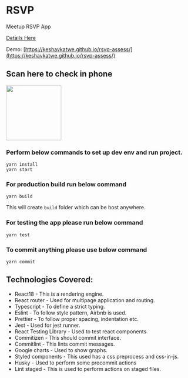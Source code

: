 # RSVP

Meetup RSVP App

[Details Here](https://gist.github.com/ws7one/97b03dd34d20617bd03af1e6d8e349ce)

Demo: [https://keshavkatwe.github.io/rsvp-assess/](https://keshavkatwe.github.io/rsvp-assess/)

## Scan here to check in phone

<img src="/Users/keshavkatwe/Documents/keshav/rsvp/public/qrcode.png" width="150"/>


### Perform below commands to set up dev env and run project.

```shell
yarn install
yarn start
```

### For production build run below command

```shell
yarn build
```
This will create `build` folder which can be host anywhere.

### For testing the app please run below command
```shell
yarn test
```

### To commit anything please use below command
```shell
yarn commit
```


## Technologies Covered:
- React18 - This is a rendering engine.
- React router - Used for multipage application and routing.
- Typescript - To define a strict typing.
- Eslint - To follow style pattern, Airbnb is used.
- Prettier - To follow proper spacing, indentation etc.
- Jest - Used for jest runner.
- React Testing Library - Used to test react components
- Commitizen - This should commit interface.
- Commitlint - This lints commit messages.
- Google charts - Used to show graphs.
- Styled components - This used has a css preprocess and css-in-js.
- Husky - Used to perform some precommit actions
- Lint staged - This is used to perform actions on staged files.
